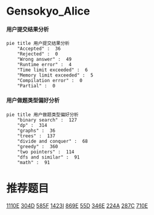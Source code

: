 # Gensokyo_Alice

<!-- tabs:start -->



#### **用户提交结果分析**

```mermaid
pie title 用户提交结果分析
    "Accepted" :  36
    "Rejected" :  0
    "Wrong answer" :  49
    "Runtime error" :  4
    "Time limit exceeded" :  6
    "Memory limit exceeded" :  5
    "Compilation error" :  0
    "Partial" :  0
```

#### **用户做题类型偏好分析**

```mermaid
pie title 用户做题类型偏好分析
    "binary search" :  127
    "dp" :  314
    "graphs" :  36
    "trees" :  137
    "divide and conquer" :  68
    "greedy" :  360
    "two pointers" :  114
    "dfs and similar" :  91
    "math" :  91
```



<!-- tabs:end -->
# 推荐题目
[1110E](https://codeforces.com/contest/1110/problem/E)
[304D](https://codeforces.com/contest/304/problem/D)
[585F](https://codeforces.com/contest/585/problem/F)
[1423I](https://codeforces.com/contest/1423/problem/I)
[869E](https://codeforces.com/contest/869/problem/E)
[55D](https://codeforces.com/contest/55/problem/D)
[346E](https://codeforces.com/contest/346/problem/E)
[224A](https://codeforces.com/contest/224/problem/A)
[287C](https://codeforces.com/contest/287/problem/C)
[710E](https://codeforces.com/contest/710/problem/E)
